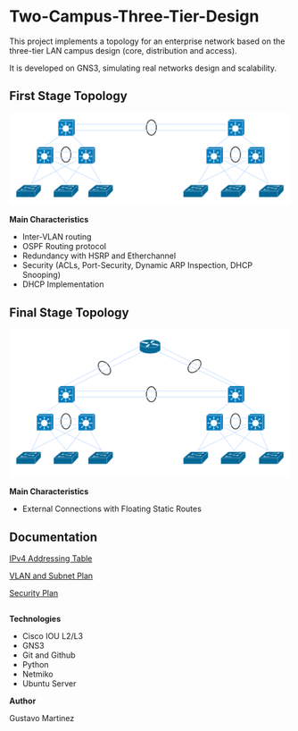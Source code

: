 # Two-Campus-Three-Tier-Design

This project implements a topology for an enterprise network based on the three-tier LAN campus design (core, distribution and access).

It is developed on GNS3, simulating real networks design and scalability.

## First Stage Topology

![Topología de red](diagrams/first_stage_topology.png)


**Main Characteristics**

- Inter-VLAN routing
- OSPF Routing protocol
- Redundancy with HSRP and Etherchannel
- Security (ACLs, Port-Security, Dynamic ARP Inspection, DHCP Snooping)
- DHCP Implementation

 ## Final Stage Topology

 ![Topología de red](diagrams/finalstage_topology.png)
 

 **Main Characteristics**
 
- External Connections with Floating Static Routes

## Documentation

[IPv4 Addressing Table](docs/ip_addressing.md) 

[VLAN and Subnet Plan](docs/vlan-and-subnet-plan.md)

[Security Plan](docs/security_plan.md)

## 

**Technologies**

- Cisco IOU L2/L3
- GNS3
- Git and Github
- Python
- Netmiko
- Ubuntu Server



**Author** 

Gustavo Martinez

